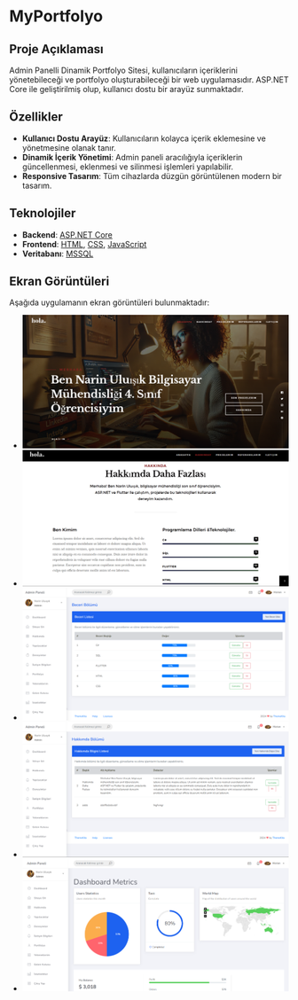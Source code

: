 # MyPortfolyo

## Proje Açıklaması
Admin Panelli Dinamik Portfolyo Sitesi, kullanıcıların içeriklerini yönetebileceği ve portfolyo oluşturabileceği bir web uygulamasıdır. ASP.NET Core ile geliştirilmiş olup, kullanıcı dostu bir arayüz sunmaktadır.

## Özellikler
- **Kullanıcı Dostu Arayüz**: Kullanıcıların kolayca içerik eklemesine ve yönetmesine olanak tanır.
- **Dinamik İçerik Yönetimi**: Admin paneli aracılığıyla içeriklerin güncellenmesi, eklenmesi ve silinmesi işlemleri yapılabilir.
- **Responsive Tasarım**: Tüm cihazlarda düzgün görüntülenen modern bir tasarım.

## Teknolojiler
- **Backend**: [ASP.NET Core](https://dotnet.microsoft.com/apps/aspnet)
- **Frontend**: [HTML](https://developer.mozilla.org/en-US/docs/Web/HTML), [CSS](https://developer.mozilla.org/en-US/docs/Web/CSS), [JavaScript](https://developer.mozilla.org/en-US/docs/Web/JavaScript)
- **Veritabanı**: [MSSQL](https://www.microsoft.com/en-us/sql-server/sql-server-downloads)
 
## Ekran Görüntüleri
Aşağıda uygulamanın ekran görüntüleri bulunmaktadır:

- ![Ekran Görüntüsü 1](https://github.com/narinuluisik/MyPortfolyo/blob/master/screenshot/Ekran%20g%C3%B6r%C3%BCnt%C3%BCs%C3%BC%202024-11-23%20000742.png?raw=true)
- ![Ekran Görüntüsü 2](https://github.com/narinuluisik/MyPortfolyo/blob/master/screenshot/Ekran%20g%C3%B6r%C3%BCnt%C3%BCs%C3%BC%202024-11-03%20171638.png?raw=true)
- ![Ekran Görüntüsü 3](https://github.com/narinuluisik/MyPortfolyo/blob/master/screenshot/Ekran%20g%C3%B6r%C3%BCnt%C3%BCs%C3%BC%202024-11-23%20001541.png?raw=true)
- ![Ekran Görüntüsü 4](https://github.com/narinuluisik/MyPortfolyo/blob/master/screenshot/Ekran%20g%C3%B6r%C3%BCnt%C3%BCs%C3%BC%202024-11-23%20001505.png?raw=true)
- ![Ekran Görüntüsü 5](https://github.com/narinuluisik/MyPortfolyo/blob/master/screenshot/Ekran%20g%C3%B6r%C3%BCnt%C3%BCs%C3%BC%202024-11-23%20001521.png?raw=true)
